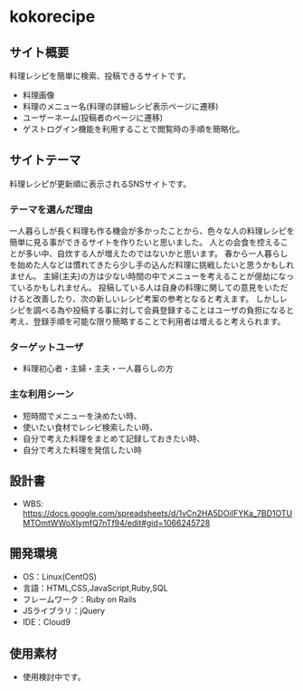 # kokorecipe

  ## サイト概要
  料理レシピを簡単に検索、投稿できるサイトです。
  - 料理画像
  - 料理のメニュー名(料理の詳細レシピ表示ページに遷移)
  - ユーザーネーム(投稿者のページに遷移)
  - ゲストログイン機能を利用することで閲覧時の手順を簡略化。

  ## サイトテーマ
  料理レシピが更新順に表示されるSNSサイトです。

  ### テーマを選んだ理由
  一人暮らしが長く料理も作る機会が多かったことから、色々な人の料理レシピを簡単に見る事ができるサイトを作りたいと思いました。
  人との会食を控えることが多い中、自炊する人が増えたのではないかと思います。
  春から一人暮らしを始めた人などは慣れてきたら少し手の込んだ料理に挑戦したいと思うかもしれません。
  主婦(主夫)の方は少ない時間の中でメニューを考えることが億劫になっているかもしれません。
  投稿している人は自身の料理に関しての意見をいただけると改善したり、次の新しいレシピ考案の参考となると考えます。
  しかしレシピを調べる為や投稿する事に対して会員登録することはユーザの負担になると考え、登録手順を可能な限り簡略することで利用者は増えると考えられます。

  ### ターゲットユーザ
  - 料理初心者・主婦・主夫・一人暮らしの方

  ### 主な利用シーン
  - 短時間でメニューを決めたい時、
  - 使いたい食材でレシピ検索したい時、
  - 自分で考えた料理をまとめて記録しておきたい時、
  - 自分で考えた料理を発信したい時

  ## 設計書
  - WBS: https://docs.google.com/spreadsheets/d/1vCn2HA5DOiIFYKa_7BD1OTUMTOmtWWoXIymfQ7nTf94/edit#gid=1066245728

  ## 開発環境
  - OS：Linux(CentOS)
  - 言語：HTML,CSS,JavaScript,Ruby,SQL
  - フレームワーク：Ruby on Rails
  - JSライブラリ：jQuery
  - IDE：Cloud9

  ## 使用素材
  - 使用検討中です。